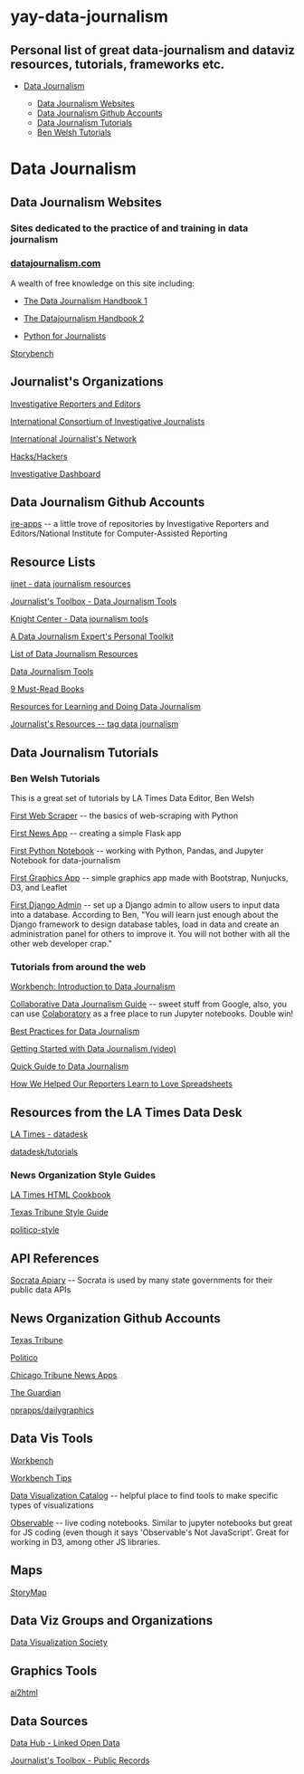 # yay-data-journalism

## Personal list of great data-journalism and dataviz resources, tutorials, frameworks etc.
* [Data Journalism](#data-journalism)

   * [Data Journalism Websites](#data-journalism-websites)
   * [Data Journalism Github Accounts](#data-journalism-github-accounts)
   * [Data Journalism Tutorials](#data-journalism-tutorials)
    * [Ben Welsh Tutorials](#ben-welsh-tutorials)


# Data Journalism

## Data Journalism Websites
### Sites dedicated to the practice of and training in data journalism

### [datajournalism.com](https://datajournalism.com/)

A wealth of free knowledge on this site including:
 
   * [The Data Journalism Handbook 1](https://datajournalism.com/read/handbook/one) 
 
   * [The Datajournalism Handbook 2](https://datajournalism.com/read/handbook/two)
 
   * [Python for Journalists](https://datajournalism.com/watch/python-for-journalists)
 
 [Storybench](https://www.storybench.org/)
   
## Journalist's Organizations

[Investigative Reporters and Editors](https://www.ire.org/)

[International Consortium of Investigative Journalists](https://www.icij.org/)

[International Journalist's Network](https://ijnet.org/en)

[Hacks/Hackers](https://hackshackers.com/)

[Investigative Dashboard](https://investigativedashboard.org)



## Data Journalism Github Accounts

[ire-apps](https://github.com/ireapps) -- a little trove of repositories by Investigative Reporters and Editors/National Institute for Computer-Assisted Reporting

## Resource Lists

[ijnet - data journalism resources](https://ijnet.org/en/story/top-data-journalism-resources)

[Journalist's Toolbox - Data Journalism Tools](https://www.journaliststoolbox.org/2020/01/08/online_journalism/)

[Knight Center - Data journalism tools](https://ksj.mit.edu/data-journalism-tools/)

[A Data Journalism Expert's Personal Toolkit](https://gijn.org/2016/04/25/a-data-journalism-experts-personal-toolkit/?utm_content=bufferc1089&utm_medium=social&utm_source=twitter.com&utm_campaign=buffer)

[List of Data Journalism Resources](https://gijn.org/data-journalism/)

[Data Journalism Tools](https://ksj.mit.edu/data-journalism-tools/)

[9 Must-Read Books](https://infogram.com/blog/9-must-read-books-for-beginners-in-data-journalism/)

[Resources for Learning and Doing Data Journalism](https://www.americanpressinstitute.org/publications/reports/strategy-studies/data-resources/)

[Journalist's Resources -- tag data journalism](https://journalistsresource.org/tag/data-journalism/)

## Data Journalism Tutorials

### Ben Welsh Tutorials

This is a great set of tutorials by LA Times Data Editor, Ben Welsh

[First Web Scraper](https://first-web-scraper.readthedocs.io/en/latest/) -- the basics of web-scraping with Python

[First News App](https://first-news-app.readthedocs.io/en/latest/) -- creating a simple Flask app

[First Python Notebook](http://www.firstpythonnotebook.org) -- working with Python, Pandas, and Jupyter Notebook for data-journalism

[First Graphics App](https://www.firstgraphics.app) -- simple graphics app made with Bootstrap, Nunjucks, D3, and Leaflet

[First Django Admin](https://first-django-admin.readthedocs.io/en/latest/) -- set up a Django admin to allow users to input data into a database. According to Ben, "You will learn just enough about the Django framework to design database tables, load in data and create an administration panel for others to improve it. You will not bother with all the other web developer crap."

### Tutorials from around the web

[Workbench: Introduction to Data Journalism](https://app.workbenchdata.com/courses/en/intro-to-data-journalism)

[Collaborative Data Journalism Guide](https://propublica.gitbook.io/collaborative/) -- sweet stuff from Google, also, you can use [Colaboratory](https://colab.research.google.com/notebooks/welcome.ipynb#scrollTo=xitplqMNk_Hc) as a free place to run Jupyter notebooks. Double win!

[Best Practices for Data Journalism](https://www.kbridge.org/wp-content/uploads/2018/04/Guide-3-Best-Practices-for-Data-Journalism-by-Kuang-Keng.pdf)

[Getting Started with Data Journalism (video)](https://www.youtube.com/watch?v=DYzDnufwHNE)

[Quick Guide to Data Journalism](https://www.datacamp.com/community/blog/data-journalism-guide-tools)

[How We Helped Our Reporters Learn to Love Spreadsheets](https://open.nytimes.com/how-we-helped-our-reporters-learn-to-love-spreadsheets-adc43a93b919)

## Resources from the LA Times Data Desk

[LA Times - datadesk](https://github.com/datadesk)

[datadesk/tutorials](https://github.com/datadesk/tutorials)

### News Organization Style Guides

[LA Times HTML Cookbook](http://cookbook.latimes.com/#top)

[Texas Tribune Style Guide](https://apps.texastribune.org/styles/)

[politico-style](https://github.com/The-Politico/politico-style)

## API References

[Socrata Apiary](https://socratadiscovery.docs.apiary.io/#) -- Socrata is used by many state governments for their public data APIs

## News Organization Github Accounts

[Texas Tribune](https://github.com/texastribune)

[Politico](https://github.com/The-Politico)

[Chicago Tribune News Apps](https://github.com/newsapps)

[The Guardian](https://github.com/guardian)

[nprapps/dailygraphics](https://github.com/nprapps/dailygraphics)


## Data Vis Tools

[Workbench](https://app.workbenchdata.com/workflows/)

  [Workbench Tips](https://github.com/CJWorkbench/cjworkbench/wiki/NICAR-2019)
  
[Data Visualization Catalog](https://datavizcatalogue.com/index.html) -- helpful place to find tools to make specific types of visualizations

[Observable](https://observablehq.com) -- live coding notebooks. Similar to jupyter notebooks but great for JS coding (even though it says 'Observable's Not JavaScript'. Great for working in D3, among other JS libraries.

## Maps
[StoryMap](https://storymap.knightlab.com)

## Data Viz Groups and Organizations

[Data Visualization Society](https://www.datavisualizationsociety.com/)

## Graphics Tools

[ai2html](http://ai2html.org)

## Data Sources

[Data Hub - Linked Open Data](https://datahub.io/collections/linked-open-data)

[Journalist's Toolbox - Public Records](https://www.journaliststoolbox.org/2020/01/11/public_records_1/)
